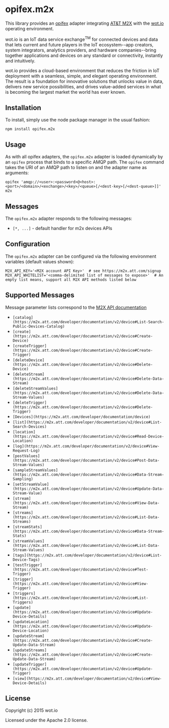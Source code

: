 # opifex.m2x

This library provides an [opifex](https://github.com/WoTio/opifex) adapter integrating [AT&T M2X](https://m2x.att.com/) with the [wot.io](http://wot.io) operating environment.

wot.io is an IoT data service exchange<sup>TM</sup> for connected devices and data that lets current and future players in the IoT ecosystem--app creators, system integrators, analytics providers, and hardware companies--bring together applications and devices on any standard or connectivity, instantly and intuitively.

wot.io provides a cloud-based environment that reduces the friction in IoT deployment with a seamless, simple, and elegant operating environment. The result is a foundation for innovative solutions that unlocks value in data, delivers new service possibilities, and drives value-added services in what is becoming the largest market the world has ever known.

## Installation

To install, simply use the node package manager in the usual fashion:

	npm install opifex.m2x

## Usage

As with all opifex adapters, the `opifex.m2x` adapter is loaded dynamically by an `opifex` process that binds to a specific AMQP path. The `opifex` command takes the URI of an AMQP path to listen on and the adapter name as arguments:

	opifex 'amqp://<user>:<password>@<host>:<port>/<domain>/<exchange>/<key>/<queue>[/<dest-key>[/<dest-queue>]]' m2x

## Messages

The `opifex.m2x` adapter responds to the following messages:

* `[*, ...]` - default handler for m2x devices APIs

## Configuration

The `opifex.m2x` adapter can be configured via the following environment variables (default values shown):

	M2X_API_KEY='<M2X account API Key>'  # see https://m2x.att.com/signup
	M2X_API_WHITELIST='<comma-delimited list of messages to expose>'  # An empty list means, support all M2X API methods listed below

## Supported Messages

Message parameter lists correspond to the [M2X API documentation](https://m2x.att.com/developer/documentation/v2/device)

* `[catalog](https://m2x.att.com/developer/documentation/v2/device#List-Search-Public-Devices-Catalog)`
* `[create](https://m2x.att.com/developer/documentation/v2/device#Create-Device)`
* `[createTrigger](https://m2x.att.com/developer/documentation/v2/device#Create-Trigger)`
* `[deleteDevice](https://m2x.att.com/developer/documentation/v2/device#Delete-Device)`
* `[deleteStream](https://m2x.att.com/developer/documentation/v2/device#Delete-Data-Stream)`
* `[deleteStreamValues](https://m2x.att.com/developer/documentation/v2/device#Delete-Data-Stream-Values)`
* `[deleteTrigger](https://m2x.att.com/developer/documentation/v2/device#Delete-Trigger)`
* `[Devices](https://m2x.att.com/developer/documentation/device)`
* `[list](https://m2x.att.com/developer/documentation/v2/device#List-Search-Devices)`
* `[location](https://m2x.att.com/developer/documentation/v2/device#Read-Device-Location)`
* `[log](https://m2x.att.com/developer/documentation/v2/device#View-Request-Log)`
* `[postValues](https://m2x.att.com/developer/documentation/v2/device#Post-Data-Stream-Values)`
* `[sampleStreamValues](https://m2x.att.com/developer/documentation/v2/device#Data-Stream-Sampling)`
* `[setStreamValue](https://m2x.att.com/developer/documentation/v2/device#Update-Data-Stream-Value)`
* `[stream](https://m2x.att.com/developer/documentation/v2/device#View-Data-Stream)`
* `[streams](https://m2x.att.com/developer/documentation/v2/device#List-Data-Streams)`
* `[streamStats](https://m2x.att.com/developer/documentation/v2/device#Data-Stream-Stats)`
* `[streamValues](https://m2x.att.com/developer/documentation/v2/device#List-Data-Stream-Values)`
* `[tags](https://m2x.att.com/developer/documentation/v2/device#List-Device-Tags)`
* `[testTrigger](https://m2x.att.com/developer/documentation/v2/device#Test-Trigger)`
* `[trigger](https://m2x.att.com/developer/documentation/v2/device#View-Trigger)`
* `[triggers](https://m2x.att.com/developer/documentation/v2/device#List-Triggers)`
* `[update](https://m2x.att.com/developer/documentation/v2/device#Update-Device-Details)`
* `[updateLocation](https://m2x.att.com/developer/documentation/v2/device#Update-Device-Location)`
* `[updateStream](https://m2x.att.com/developer/documentation/v2/device#Create-Update-Data-Stream)`
* `[updateStreams](https://m2x.att.com/developer/documentation/v2/device#Create-Update-Data-Stream)`
* `[updateTrigger](https://m2x.att.com/developer/documentation/v2/device#Update-Trigger)`
* `[view](https://m2x.att.com/developer/documentation/v2/device#View-Device-Details)`

## License

Copyright (c) 2015 wot.io

Licensed under the Apache 2.0 license.
